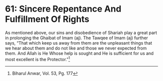 61: Sincere Repentance And Fulfillment Of Rights
================================================

As mentioned above, our sins and disobedience of Shariah play a great
part in prolonging the Ghaibat of Imam (aj). The Tawqee of Imam (aj)
further says, “That which keep us away from them are the unpleasant
things that we hear about them and do not like and those we never
expected from them. And Allah is He Whose help is sought and He is
sufficient for us and most excellent is the Protector.”[^1]

[^1]: Biharul Anwar, Vol. 53, Pg. 177



